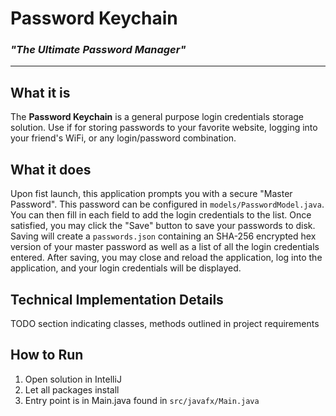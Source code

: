 # Password Keychain
### _"The Ultimate Password Manager"_

___

## What it is
The **Password Keychain** is a general purpose login credentials storage solution. Use if for storing passwords to your favorite website, logging into your friend's WiFi, or any login/password combination. 

## What it does
Upon fist launch, this application prompts you with a secure "Master Password". This password can be configured in `models/PasswordModel.java`.
You can then fill in each field to add the login credentials to the list. Once satisfied, you may click the "Save" button to save your passwords to disk. 
Saving will create a `passwords.json` containing an SHA-256 encrypted hex version of your master password as well as a list of all the login credentials entered. 
After saving, you may close and reload the application, log into the application, and your login credentials will be displayed. 

## Technical Implementation Details
TODO
section indicating classes, methods outlined in project requirements

## How to Run
1. Open solution in IntelliJ
2. Let all packages install
3. Entry point is in Main.java found in `src/javafx/Main.java`

